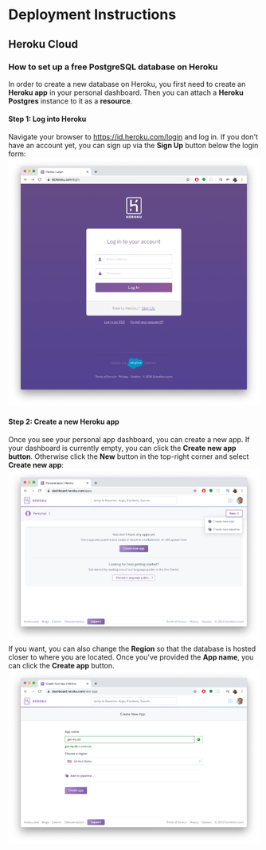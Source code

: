 # Deployment Instructions
## Heroku Cloud
### How to set up a free PostgreSQL database on Heroku
In order to create a new database on Heroku, you first need to create an **Heroku app** in your personal dashboard. Then you can attach a **Heroku Postgres** instance to it as a **resource**.
#### Step 1: Log into Heroku
Navigate your browser to https://id.heroku.com/login and log in. If you don't have an account yet, you can sign up via the **Sign Up** button below the login form:
![log_into_heroku](https://github.com/DEVOPS-PROJECTS-ORGANIZATION/devops-instructions/blob/main/images/deployment-instructions/log_into_heroku.png)
#### Step 2: Create a new Heroku app
Once you see your personal app dashboard, you can create a new app. If your dashboard is currently empty, you can click the **Create new app button**. Otherwise click the **New** button in the top-right corner and select **Create new app**:
![create_new_heroku_app1](https://github.com/DEVOPS-PROJECTS-ORGANIZATION/devops-instructions/blob/main/images/deployment-instructions/create_new_heroku_app1.png)
If you want, you can also change the **Region** so that the database is hosted closer to where you are located. Once you've provided the **App name**, you can click the **Create app** button.
![create_new_heroku_app2](https://github.com/DEVOPS-PROJECTS-ORGANIZATION/devops-instructions/blob/main/images/deployment-instructions/create_new_heroku_app2.png)

